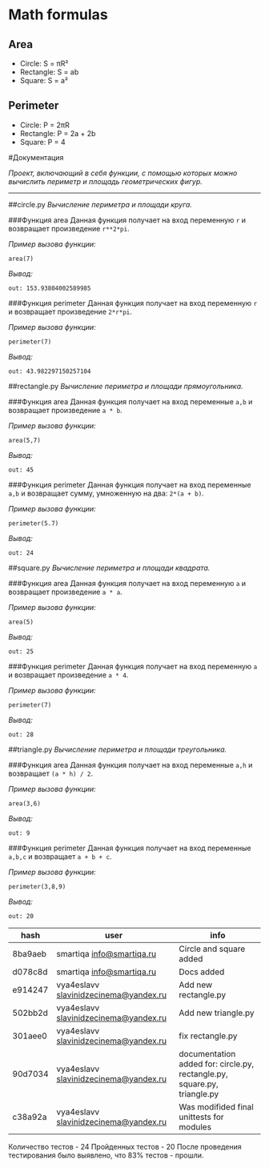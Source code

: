 # Math formulas
## Area 
- Circle: S = πR²
- Rectangle: S = ab
- Square: S = a²

## Perimeter
- Circle: P = 2πR
- Rectangle: P = 2a + 2b
- Square: P = 4

#Документация

*Проект, включающий в себя функции, с помощью которых можно вычислить периметр и площадь геометрических фигур.*

---

##circle.py
*Вычисление периметра и площади круга.*

###Функция area
Данная функция получает на вход переменную `r` и возвращает произведение `r**2*pi`.

*Пример вызова функции:*
``` Py
area(7)
```
*Вывод:*
``` 
out: 153.93804002589985
```

###Функция perimeter
Данная функция получает на вход переменную `r` и возвращает произведение `2*r*pi`.

*Пример вызова функции:*
``` Py
perimeter(7)
```
*Вывод:*
``` 
out: 43.982297150257104
```

##rectangle.py
*Вычисление периметра и площади прямоугольника.*

###Функция area
Данная функция получает на вход переменные `a,b` и возвращает произведение `a * b`.

*Пример вызова функции:*
``` Py
area(5,7)
```
*Вывод:*
``` 
out: 45
```

###Функция perimeter
Данная функция получает на вход переменные `a,b` и возвращает сумму, умноженную на два: `2*(a + b)`.

*Пример вызова функции:*
``` Py
perimeter(5.7)
```
*Вывод:*
``` 
out: 24
```

##square.py
*Вычисление периметра и площади квадрата.*

###Функция area
Данная функция получает на вход переменную `a` и возвращает произведение `a * a`.

*Пример вызова функции:*
``` Py
area(5)
```
*Вывод:*
``` 
out: 25 
```

###Функция perimeter
Данная функция получает на вход переменную `a` и возвращает произведение `a * 4`.

*Пример вызова функции:*
``` Py
perimeter(7)
```
*Вывод:*
``` 
out: 28
```

##triangle.py
*Вычисление периметра и площади треугольника.*

###Функция area
Данная функция получает на вход переменные `a,h` и возвращает `(a * h) / 2`.

*Пример вызова функции:*
``` Py
area(3,6)
```
*Вывод:*
``` 
out: 9
```

###Функция perimeter
Данная функция получает на вход переменные `a,b,c` и возвращает  `a + b + c`.

*Пример вызова функции:*
``` Py
perimeter(3,8,9)
```
*Вывод:*
``` 
out: 20
```

| hash    | user                                    | info                                                                     |
|---------|-----------------------------------------|--------------------------------------------------------------------------|
| 8ba9aeb | smartiqa <info@smartiqa.ru>             | Circle and square added                                                  |
| d078c8d | smartiqa <info@smartiqa.ru>             | Docs added                                                               |
| e914247 | vya4eslavv <slavinidzecinema@yandex.ru> | Add new rectangle.py                                                     |
| 502bb2d | vya4eslavv <slavinidzecinema@yandex.ru> | Add new triangle.py                                                      |
| 301aee0 | vya4eslavv <slavinidzecinema@yandex.ru> | fix rectangle.py                                                         |
| 90d7034 | vya4eslavv <slavinidzecinema@yandex.ru> | documentation added for: circle.py, rectangle.py, square.py, triangle.py |
| c38a92a | vya4eslavv <slavinidzecinema@yandex.ru> | Was modifided final unittests for modules |

Количество тестов - 24
Пройденных тестов - 20
После проведения тестирования было выявлено, что 83% тестов - прошли.